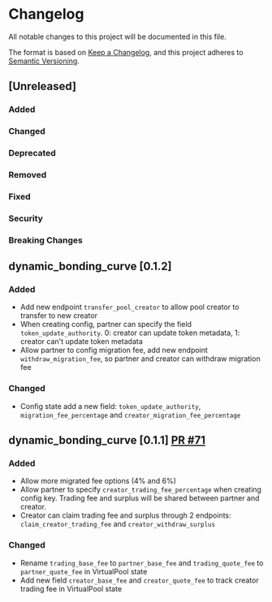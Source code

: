 # Changelog

All notable changes to this project will be documented in this file.

The format is based on [Keep a Changelog](https://keepachangelog.com/en/1.0.0/),
and this project adheres to [Semantic Versioning](https://semver.org/spec/v2.0.0.html).

## [Unreleased]

### Added

### Changed

### Deprecated

### Removed

### Fixed

### Security

### Breaking Changes

## dynamic_bonding_curve [0.1.2] 

### Added
- Add new endpoint `transfer_pool_creator` to allow pool creator to transfer to new creator
- When creating config, partner can specify the field `token_update_authority`. 0: creator can update token metadata, 1: creator can't update token metadata
- Allow partner to config migration fee, add new endpoint `withdraw_migration_fee`, so partner and creator can withdraw migration fee

### Changed
- Config state add a new field: `token_update_authority`, `migration_fee_percentage` and `creator_migration_fee_percentage` 

## dynamic_bonding_curve [0.1.1] [PR #71](https://github.com/MeteoraAg/dynamic-bonding-curve/pull/71)


### Added
- Allow more migrated fee options (4% and 6%)
- Allow partner to specify `creator_trading_fee_percentage` when creating config key. Trading fee and surplus will be shared between partner and creator.
- Creator can claim trading fee and surplus through 2 endpoints: `claim_creator_trading_fee` and `creator_withdraw_surplus`


### Changed
- Rename `trading_base_fee` to `partner_base_fee` and `trading_quote_fee` to `partner_quote_fee` in VirtualPool state
- Add new field `creator_base_fee` and `creator_quote_fee` to track creator trading fee in VirtualPool state